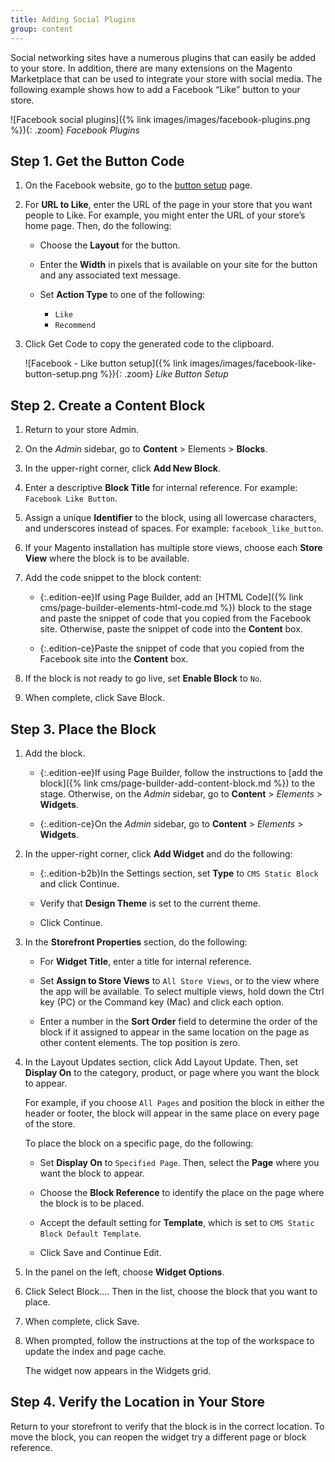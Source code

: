```yaml
---
title: Adding Social Plugins
group: content
---
```


Social networking sites have a numerous plugins that can easily be added to your store. In addition, there are many extensions on the Magento Marketplace that can be used to integrate your store with social media. The following example shows how to add a Facebook “Like” button to your store.

![Facebook social plugins]({% link images/images/facebook-plugins.png %}){: .zoom}
_Facebook Plugins_

## Step 1. Get the Button Code

1. On the Facebook website, go to the [button setup][1] page.

1. For **URL to Like**, enter the URL of the page in your store that you want people to Like. For example, you might enter the URL of your store’s home page. Then, do the following:

   - Choose the **Layout** for the button.

   - Enter the **Width** in pixels that is available on your site for the button and any associated text message.

   - Set **Action Type** to one of the following:

      - `Like`
      - `Recommend`

1. Click <span class="btn">Get Code</span> to copy the generated code to the clipboard.

    ![Facebook - Like button setup]({% link images/images/facebook-like-button-setup.png %}){: .zoom}
    _Like Button Setup_

## Step 2. Create a Content Block

1. Return to your store Admin.

1. On the _Admin_ sidebar, go to **Content** > Elements > **Blocks**.

1. In the upper-right corner, click **Add New Block**.

1. Enter a descriptive **Block Title** for internal reference. For example: `Facebook Like Button`.

1. Assign a unique **Identifier** to the block, using all lowercase characters, and underscores instead of spaces. For example: `facebook_like_button`.

1. If your Magento installation has multiple store views, choose each **Store View** where the block is to be available.

1. Add the code snippet to the block content:

    - {:.edition-ee}If using Page Builder, add an [HTML Code]({% link cms/page-builder-elements-html-code.md %}) block to the stage and paste the snippet of code that you copied from the Facebook site. Otherwise, paste the snippet of code into the **Content** box.

    - {:.edition-ce}Paste the snippet of code that you copied from the Facebook site into the **Content** box.

1. If the block is not ready to go live, set **Enable Block** to `No`.

1. When complete, click <span class="btn">Save Block</span>.

## Step 3. Place the Block

1. Add the block.

    - {:.edition-ee}If using Page Builder, follow the instructions to [add the block]({% link cms/page-builder-add-content-block.md %}) to the stage. Otherwise, on the _Admin_ sidebar, go to **Content** > _Elements_ > **Widgets**.

    - {:.edition-ce}On the _Admin_ sidebar, go to **Content** > _Elements_ > **Widgets**.

1. In the upper-right corner, click **Add Widget** and do the following:

    - {:.edition-b2b}In the Settings section, set **Type** to `CMS Static Block` and click <span class="btn">Continue</span>.

   - Verify that **Design Theme** is set to the current theme.

   - Click <span class="btn">Continue</span>.

1. In the **Storefront Properties** section, do the following:

   - For **Widget Title**, enter a title for internal reference.

   - Set **Assign to Store Views** to `All Store Views`, or to the view where the app will be available. To select multiple views, hold down the Ctrl key (PC) or the Command key (Mac) and click each option.

   - Enter a number in the **Sort Order** field to determine the order of the block if it assigned to appear in the same location on the page as other content elements. The top position is zero.

1. In the Layout Updates section, click <span class="btn">Add Layout Update</span>. Then, set **Display On** to the category, product, or page where you want the block to appear.

    For example, if you choose `All Pages` and position the block in either the header or footer, the block will appear in the same place on every page of the store.

    To place the block on a specific page, do the following:

   - Set **Display On** to `Specified Page`. Then, select the **Page** where you want the block to appear.

   - Choose the **Block Reference** to identify the place on the page where the block is to be placed.

   - Accept the default setting for **Template**, which is set to `CMS Static Block Default Template`.

   - Click <span class="btn">Save and Continue Edit</span>.

1. In the panel on the left, choose **Widget Options**.

1. Click <span class="btn">Select Block…</span>. Then in the list, choose the block that you want to place.

1. When complete, click <span class="btn">Save</span>.

1. When prompted, follow the instructions at the top of the workspace to update the index and page cache.

    The widget now appears in the Widgets grid.

## Step 4. Verify the Location in Your Store

Return to your storefront to verify that the block is in the correct location. To move the block, you can reopen the widget try a different page or block reference.

[1]: https://developers.facebook.com/docs/plugins/like-button
